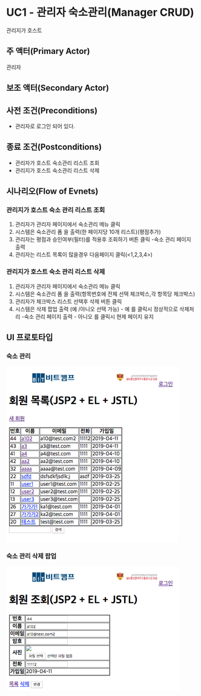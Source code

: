 # UC1 - 관리자 숙소관리(Manager CRUD)

관리지가 호스트 

## 주 액터(Primary Actor)
관리자

## 보조 액터(Secondary Actor)

## 사전 조건(Preconditions)

- 관리자로 로그인 되어 있다.

## 종료 조건(Postconditions)

- 관리자가 호스트 숙소관리 리스트 조회
- 관리지가 호스트 숙소관리 리스트 삭제

## 시나리오(Flow of Evnets)

### 관리지가 호스트 숙소 관리 리스트 조회

1. 관리자가 관리자 페이지에서 숙소관리 메뉴 클릭
2. 시스템은 숙소관리 폼 을 출력(한 페이지당 10개 리스트)(평점추가)
3. 관리자는 평점과 승인여부(필터)를 적용후 조회하기 버튼 클릭
       -숙소 관리 페이지 출력
4. 관리자는 리스트 목록이 많을경우 다음페이지 클릭(<1,2,3,4>)


### 관리지가 호스트 숙소 관리 리스트 삭제

1. 관리자가 관리자 페이지에서 숙소관리 메뉴 클릭
2. 시스템은 숙소관리 폼 을 출력(항목번호에 전체 선택 체크박스,각 항목당 체크박스)
3. 관리자가 체크박스 리스트 선택후 삭제 버튼 클릭
4. 시스템은 삭제 팝업 출력 (예 /아니오 선택 가능)
          - 예 를 클릭시  정상적으로 삭제처리 
                   -숙소 관리 페이지 출력
          - 아니오 를 클릭시 현제 페이지 유지

## UI 프로토타입

### 숙소 관리
![숙소 관리 목록](./images/uc002-list.png)

### 숙소 관리 삭제 팝업
![숙소 관리 삭제](./images/uc002-detail.png)
